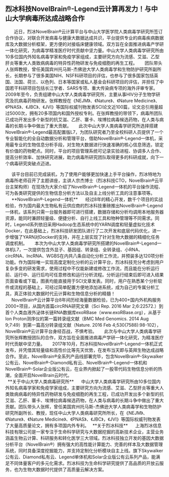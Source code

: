 ## **烈冰科技NovelBrain®-Legend云计算再发力！与中山大学病毒所达成战略合作**
&nbsp;
&nbsp;&nbsp;&nbsp;&nbsp;&nbsp;近日，烈冰NovelBrain®云计算平台与中山大学医学院人类病毒学研究所签订合作协议，对联合开发病毒与健康大数据达成共识，平台提供专业的病毒疾病数据库及大数据分析框架，更方便的对接临床健康领域。双方旨在全面推进病毒产学研一体化研究，为病毒学精准医疗时代贡献中坚力量。中山大学人类病毒学研究所由10多位国内外知名病毒学家和免疫学家组成，主要研究方向为流感、艾滋、乙型肝炎等重大人类致病病毒的特异性药物研发与免疫细胞的再生工程。
&nbsp;&nbsp;&nbsp;&nbsp;&nbsp;团队带头人张辉教授，曾任美国宾州托马斯-杰佛逊大学人类病毒学和生物防护研究所副所长，长期参与了很多美国NIH、NSF科研项目的评估，也参与了很多国家包括英国、法国、荷兰、以色列、日本等国家或私人基金会科研项目的评估，并担任了中国若干科研项目包括长江学者、SARS专项、重大传染病专项的海外评审专家。2009年至今，负责组建中山大学人类病毒学研究所，主要从事HIV分子生物学研究及抗病毒药物研发。张辉教授在《NEJM》、《Nature》、《Nature Medicine》、《PNAS》、《JBC》、《JVI》等国际权威刊物发表SCI论文近100篇，论文总引用量超过5000次，拥有20多项国内和国外授权专利。在张辉教授的带领下，病毒所团队已成功开发出多个新型的抗艾滋、乙肝、寨卡、埃博拉病毒候选药物，在人类与病毒的长期斗争中做出了重大贡献。
&nbsp;&nbsp;&nbsp;&nbsp;&nbsp;此次中山大学人类病毒学研究所选择搭建NovelBrain®-Legend最高配置版L7，为团队研究者乃至全校科研人员提供了一个专业智能化的全自动数据分析和管理平台，借助NovelBrain®-Legend一体机，采用最专业的生物信息分析手段，对生物大数据进行快速准确的核心信息筛选，锁定有价值的药物靶点。同时，平台的项目管理系统可记录实验进程、协调多人合作、提高分析效率、加快研究进展，助力病毒所研究团队取得更多的科研成就，向下一个病毒研究突破点迈进。
<div style="text-align:center"><img data-src="1.jpg" width="500px" ></img>
</div>
&nbsp;&nbsp;&nbsp;&nbsp;&nbsp;该平台目前已完成装机，为了使用户能够更加快速上手平台操作，烈冰特地为病毒所老师召开了主题讲座，主讲人宗杰博士（烈冰科技CTO，NovelBrain®云平台主架构师）在现场为大家介绍了NovelBrain®-Legend一体机的平台操作流程、可为各类研究提供的生物信息分析方法以及自主上线分析工具的注意事项等。
<div style="text-align:center"><img data-src="2.jpg" width="500px" ></img>
</div>
&nbsp;&nbsp;&nbsp;&nbsp;&nbsp;**NovelBrain®-Legend一体机**
&nbsp;&nbsp;&nbsp;&nbsp;&nbsp;经过8年的精心开发，数千个项目的实战检验，作为国内最大生物私有云供应商的烈冰科技重磅推出NovelBrain®-Legend一体机，该系列只需一台服务器即可进行搭建，数据存储和分析均调用本地服务器资源，能同时兼顾轻量级、便捷分析、自行上线工具和物种管理等不同需求。同时，Legend系列依旧采用Hadoop生态系统中的YARN调度和轻量虚拟化技术Docker，在此基础上，烈冰科技研发团队进行了二次开发和底层代码优化，进一步增强了YARN对Docker的支持，并在上层实现了针对生物大数据的精细化任务调度机制。
&nbsp;&nbsp;&nbsp;&nbsp;&nbsp;本次为中山大学人类病毒学研究所搭建的NovelBrain®-Legend一体机L7，一次提供包含外显子、基因组、转录组、全转录组、小RNA、circRNA、lncRNA、WGBS在内共八条自动化分析工作流，并预装多达120项分析功能。作为国际唯一实现高度定制化分析的云计算平台，烈冰科技充分考虑到用户复杂多变的研发需求，使用过程中不仅能新建或修改工作流，而且能在分析运行前、运行中、运行后均可任意修改和运行分析流程。分析运行结束后即可进入结果页面查看或下载，图表均能直接用于SCI文章发表。同时，用户在熟悉某个分析软件或流程的基础上，可经过简单配置方便地添加进系统，成为自己的专属分析工具，真正体验大数据时代云计算和生物信息分析的精髓！
<div style="text-align:center"><img data-src="3.jpg" width="500px" ></img>
</div>
&nbsp;&nbsp;&nbsp;&nbsp;&nbsp;NovelBrain®云计算平台8年间历经海量数据检验，已为400+国内外机构服务2000+项目，从国内首篇circRNA研究文章（Sci Rep. 2016 Mar 2;6:22572.）到首个人类血液外泌体长链RNA数据库exoRBase（www.exoRBase.org），从基于Ion Proton测序仪的第一篇转录组文献（BMC Med Genomics. 2014 Aug 9;7:49）到第一篇高分转录组文献（Nature. 2016 Feb 4;530(7588):98-102），NovelBrain®云计算平台身经百战，不惧考验。
&nbsp;&nbsp;&nbsp;&nbsp;&nbsp;此次与中山大学人类病毒学研究所张辉教授团队的合作，双方旨在全面推进病毒产学研一体化研究，为精准医疗时代贡献中坚力量。
&nbsp;&nbsp;&nbsp;&nbsp;&nbsp;2017年10月，烈冰科技NovelBrain®-Legend一体机正式发布，并凭借其轻量级和高性价比等先天优势，在发布当天即与英拜生物达成战略合作。至此，NovelBrain®全系列产品线部署完毕，包含NovelBrain®-Skywalker公有云、NovelBrain®-Diamond私有云、NovelBrain®-Legend一体机和NovelBrain®-Solar企业版公有云，在业界内掀起了一股零代码生物信息分析的热潮，全面开启NovelBrain云时代。
<div style="text-align:center"><img data-src="4.jpg" width="500px" ></img>
</div>
&nbsp;
**关于中山大学人类病毒研究所**
&nbsp;&nbsp;&nbsp;&nbsp;&nbsp;中山大学人类病毒学研究所由10多位国内外知名病毒学家和免疫学家组成，主要研究方向为流感、艾滋、乙型肝炎等重大人类致病病毒的特异性药物研发与免疫细胞的再生工程，已成功开发出多个新型的抗艾滋、乙肝、寨卡、埃博拉病毒候选药物，在人类与病毒的长期斗争中做出了重大贡献。团队带头人张辉，曾任美国宾州托马斯-杰佛逊大学人类病毒学和生物防护研究所副所长、教授，现任中山大学人类病毒研究所所长，在《NEJM》、《Nature》、《Nature Medicine》、《PNAS》、《JBC》，《JVI》等国际权威刊物发表了大量高质量论文，拥有多项国内外专利。
&nbsp;
**关于烈冰科技**
&nbsp;&nbsp;&nbsp;&nbsp;&nbsp;上海烈冰信息科技有限公司是一家专注于生命科学研究与大数据挖掘的高新技术企业，主营业务涵盖生物云计算、科研服务和转化医学三大领域。烈冰科技独立开发的基因大数据分析平台（NovelBrain®）拥有强大的高性能计算能力、完善的样本及大数据管理系统，同时具备深度挖掘能力，并支持定制化分析模块自主上线。旗下Skywalker公有云、Diamond私有云、Legend单体机和Solar企业版公有云系列产品，能满足不同体量客户的多元化需求。烈冰科技为生命科学研究提供了高品质的开放云服务，也为生物大数据时代提供了高质量云解决方案。